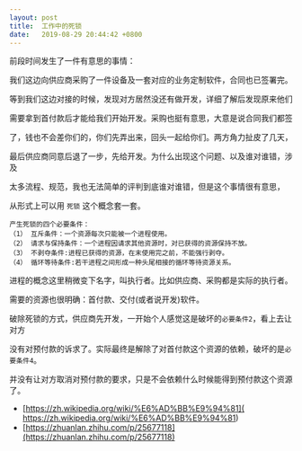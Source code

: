 ```yaml
---
layout: post
title:  工作中的死锁
date:   2019-08-29 20:44:42 +0800
---
```


前段时间发生了一件有意思的事情：

我们这边向供应商采购了一件设备及一套对应的业务定制软件，合同也已签署完。

等到我们这边对接的时候，发现对方居然没还有做开发，详细了解后发现原来他们

需要拿到首付款后才能给我们开始开发。采购也挺有意思，大意是说合同我们都签

了，钱也不会差你们的，你们先弄出来，回头一起给你们。两方角力扯皮了几天，

最后供应商同意后退了一步，先给开发。为什么出现这个问题、以及谁对谁错，涉及

太多流程、规范，我也无法简单的评判到底谁对谁错，但是这个事情很有意思，

从形式上可以用 `死锁` 这个概念套一套。

```
产生死锁的四个必要条件：
（1） 互斥条件：一个资源每次只能被一个进程使用。
（2） 请求与保持条件：一个进程因请求其他资源时，对已获得的资源保持不放。
（3） 不剥夺条件:进程已获得的资源，在末使用完之前，不能强行剥夺。
（4） 循环等待条件:若干进程之间形成一种头尾相接的循环等待资源关系。
```


进程的概念这里稍微变下名字，叫执行者。比如供应商、采购都是实际的执行者。


需要的资源也很明确：首付款、交付(或者说开发)软件。 


破除死锁的方式，供应商先开发，一开始个人感觉这是破坏的`必要条件2`，看上去让对方

没有对预付款的诉求了。实际最终是解除了对首付款这个资源的依赖，破坏的是`必要条件4`。

并没有让对方取消对预付款的要求，只是不会依赖什么时候能得到预付款这个资源了。



- [https://zh.wikipedia.org/wiki/%E6%AD%BB%E9%94%81]( https://zh.wikipedia.org/wiki/%E6%AD%BB%E9%94%81)
- [https://zhuanlan.zhihu.com/p/25677118](https://zhuanlan.zhihu.com/p/25677118)

